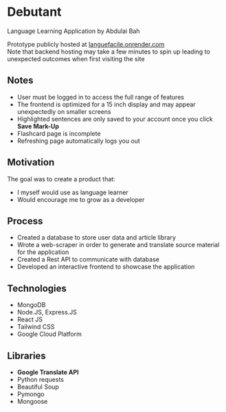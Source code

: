 # Debutant
Language Learning Application by Abdulai Bah

Prototype publicly hosted at [languefacile.onrender.com](https://languefacile.onrender.com/) \
Note that backend hosting may take a few minutes to spin up leading to unexpected outcomes when first visiting the site

## Notes
- User must be logged in to access the full range of features
- The frontend is optimized for a 15 inch display and may appear unexpectedly on smaller screens
- Highlighted sentences are only saved to your account once you click **Save Mark-Up**
- Flashcard page is incomplete
- Refreshing page automatically logs you out

## Motivation
The goal was to create a product that: 
- I myself would use as language learner
- Would encourage me to grow as a developer

## Process
- Created a database to store user data and article library
- Wrote a web-scraper in order to generate and translate source material for the application
- Created a Rest API to communicate with database
- Developed an interactive frontend to showcase the application

## Technologies
- MongoDB
- Node.JS, Express.JS
- React JS
- Tailwind CSS
- Google Cloud Platform

## Libraries
- **Google Translate API**
- Python requests
- Beautiful Soup
- Pymongo
- Mongoose

